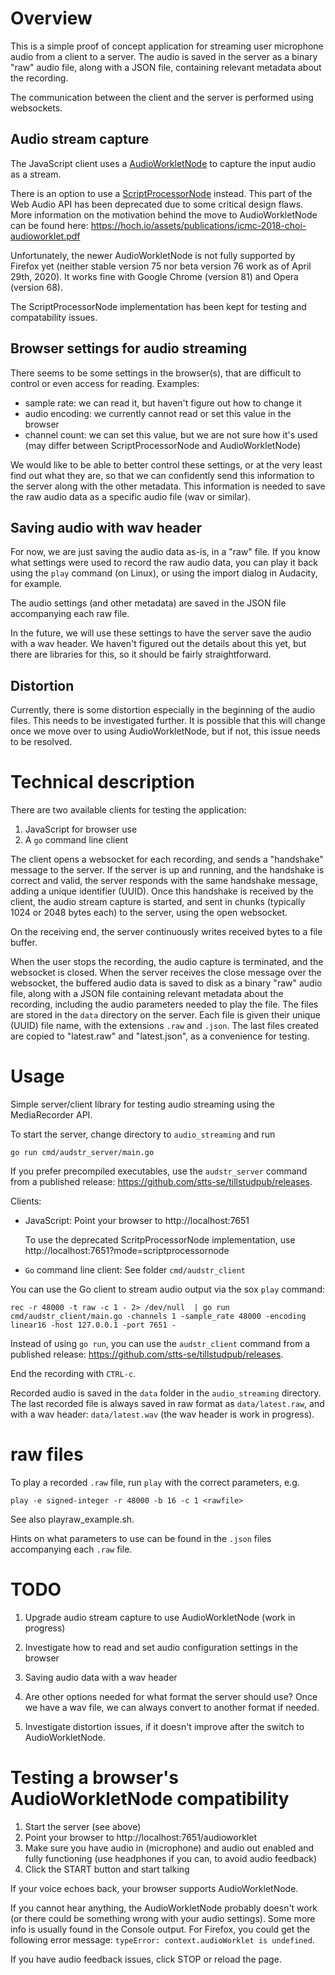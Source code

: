 # Overview

This is a simple proof of concept application for streaming user microphone audio from a client to a server. The audio is saved in the server as a binary "raw" audio file, along with a JSON file, containing relevant metadata about the recording.

The communication between the client and the server is performed using websockets.

## Audio stream capture

The JavaScript client uses a [AudioWorkletNode](https://developer.mozilla.org/en-US/docs/Web/API/AudioWorkletNode) to capture the input audio as a stream.

There is an option to use a [ScriptProcessorNode](https://developer.mozilla.org/en-US/docs/Web/API/ScriptProcessorNode) instead. This part of the Web Audio API has been deprecated due to some critical design flaws. More information on the motivation behind the move to AudioWorkletNode can be found here: https://hoch.io/assets/publications/icmc-2018-choi-audioworklet.pdf

Unfortunately, the newer AudioWorkletNode is not fully supported by Firefox yet (neither stable version 75 nor beta version 76 work as of April 29th, 2020). It works fine with Google Chrome (version 81) and Opera (version 68).

The ScriptProcessorNode implementation has been kept for testing and compatability issues.


## Browser settings for audio streaming

There seems to be some settings in the browser(s), that are difficult to control or even access for reading. Examples:

* sample rate: we can read it, but haven't figure out how to change it
* audio encoding: we currently cannot read or set this value in the browser
* channel count: we can set this value, but we are not sure how it's used (may differ between ScriptProcessorNode and AudioWorkletNode)

We would like to be able to better control these settings, or at the very least find out what they are, so that we can confidently send this information to the server along with the other metadata. This information is needed to save the raw audio data as a specific audio file (wav or similar).


## Saving audio with wav header

For now, we are just saving the audio data as-is, in a "raw" file. If you know what settings were used to record the raw audio data, you can play it back using the `play` command (on Linux), or using the import dialog in Audacity, for example.

The audio settings (and other metadata) are saved in the JSON file accompanying each raw file.

In the future, we will use these settings to have the server save the audio with a wav header. We haven't figured out the details about this yet, but there are libraries for this, so it should be fairly straightforward.


## Distortion

Currently, there is some distortion especially in the beginning of the audio files. This needs to be investigated further. It is possible that this will change once we move over to using AudioWorkletNode, but if not, this issue needs to be resolved.


# Technical description

There are two available clients for testing the application:

1. JavaScript for browser use
2. A `go` command line client

The client opens a websocket for each recording, and sends a "handshake" message to the server. If the server is up and running, and the handshake is correct and valid, the server responds with the same handshake message, adding a unique identifier (UUID). Once this handshake is received by the client, the audio stream capture is started, and sent in chunks (typically 1024 or 2048 bytes each) to the server, using the open websocket.

On the receiving end, the server continuously writes received bytes to a file buffer.

When the user stops the recording, the audio capture is terminated, and the websocket is closed. When the server receives the close message over the websocket, the buffered audio data is saved to disk as a binary "raw" audio file, along with a JSON file containing relevant metadata about the recording, including the audio parameters needed to play the file. The files are stored in the `data` directory on the server. Each file is given their unique (UUID) file name, with the extensions `.raw` and `.json`. The last files created are copied to "latest.raw" and "latest.json", as a convenience for testing.



# Usage

Simple server/client library for testing audio streaming using the MediaRecorder API.

To start the server, change directory to `audio_streaming` and run

 `go run cmd/audstr_server/main.go`

If you prefer precompiled executables, use the `audstr_server` command from a published release: https://github.com/stts-se/tillstudpub/releases.

Clients:

* JavaScript: Point your browser to http://localhost:7651

   To use the deprecated ScritpProcessorNode implementation, use http://localhost:7651?mode=scriptprocessornode

* `Go` command line client: See folder `cmd/audstr_client`

You can use the Go client to stream audio output via the sox `play` command:

   `rec -r 48000 -t raw -c 1 - 2> /dev/null  | go run cmd/audstr_client/main.go -channels 1 -sample_rate 48000 -encoding linear16 -host 127.0.0.1 -port 7651 -`

Instead of using `go run`, you can use the `audstr_client` command from a published release: https://github.com/stts-se/tillstudpub/releases.

End the recording with `CTRL-c`.


Recorded audio is saved in the `data` folder in the `audio_streaming` directory. The last recorded file is always saved in raw format as `data/latest.raw`, and with a wav header: `data/latest.wav` (the wav header is work in progress).

# raw files

To play a recorded `.raw` file, run `play` with the correct parameters, e.g.

 `play -e signed-integer -r 48000 -b 16 -c 1 <rawfile>`


See also playraw_example.sh.

Hints on what parameters to use can be found in the `.json` files accompanying each `.raw` file.


# TODO

1. Upgrade audio stream capture to use AudioWorkletNode (work in progress)

2. Investigate how to read and set audio configuration settings in the browser

3. Saving audio data with a wav header

4. Are other options needed for what format the server should use? Once we have a wav file, we can always convert to another format if needed.

5. Investigate distortion issues, if it doesn't improve after the switch to AudioWorkletNode.



# Testing a browser's AudioWorkletNode compatibility

1. Start the server (see above)
2. Point your browser to http://localhost:7651/audioworklet
3. Make sure you have audio in (microphone) and audio out enabled and fully functioning (use headphones if you can, to avoid audio feedback)
4. Click the START button and start talking

If your voice echoes back, your browser supports AudioWorkletNode.

If you cannot hear anything, the AudioWorkletNode probably doesn't work (or there could be something wrong with your audio settings). Some more info is usually found in the Console output. For Firefox, you could get the following error message: `typeError: context.audioWorklet is undefined`.

If you have audio feedback issues, click STOP or reload the page.
